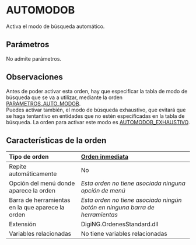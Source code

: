 # AUTOMODOB

Activa el modo de búsqueda automático.

## Parámetros

No admite parámetros.

## Observaciones

Antes de poder activar esta orden, hay que especificar la tabla de modo de búsqueda que se va a utilizar, mediante la orden [PARAMETROS\_AUTO\_MODOB](PARAMETROS_AUTO_MODOB.html).  
Puedes activar también, el modo de búsqueda exhaustivo, que evitará que se haga tentantivo en entidades que no estén especificadas en la tabla de búsqueda. La orden para activar este modo es [AUTOMODOB\_EXHAUSTIVO](AUTOMODOB_EXHAUSTIVO.html).

## Características de la orden

| Tipo de orden | [Orden inmediata]() |
| :--- | :--- |
| Repite automáticamente | No |
| Opción del menú donde aparece la orden | _Esta orden no tiene asociada ninguna opción de menú_ |
| Barra de herramientas en la que aparece la orden | _Esta orden no tiene asociado ningún botón en ninguna barra de herramientas_ |
| Extensión | DigiNG.OrdenesStandard.dll |
| Variables relacionadas | No tiene variables relacionadas |

